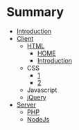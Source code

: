 # Summary

* [Introduction](README.md)
* [Client](qian_duan.md)
   * [HTML](1.javascript.md)
       * [HOME](home.md)
       * [Introduction](introduction.md)
   * CSS
       * [1](c.1.md)
       * [2](c.2.md)
   * Javascript
   * [jQuery](jquery.md)
* [Server](hou_duan.md)
   * [PHP](1.php.md)
   * [NodeJs](nodejs.md)

